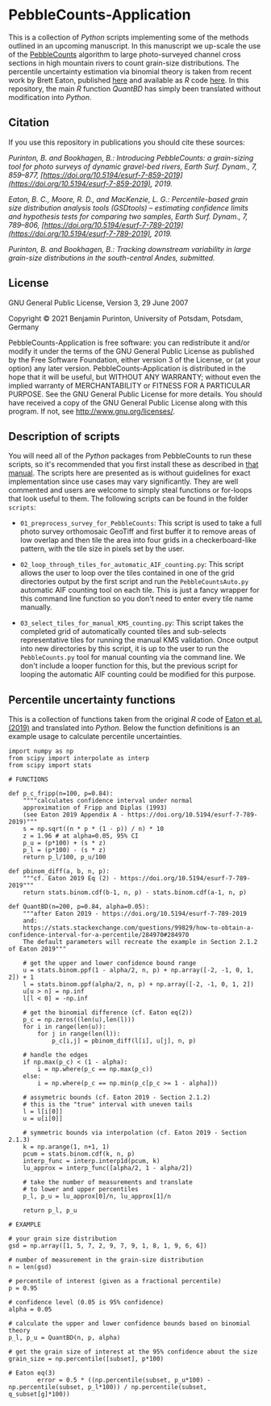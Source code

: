 # PebbleCounts-Application

This is a collection of _Python_ scripts implementing some of the methods outlined in an upcoming manuscript. In this manuscript we up-scale the use of the [PebbleCounts](https://github.com/UP-RS-ESP/PebbleCounts) algorithm to large photo-surveyed channel cross sections in high mountain rivers to count grain-size distributions. The percentile uncertainty estimation via binomial theory is taken from recent work by Brett Eaton, published [here](https://esurf.copernicus.org/articles/7/789/2019/esurf-7-789-2019.html) and available as _R_ code [here](https://github.com/bceaton/GSDtools). In this repository, the main _R_ function _QuantBD_ has simply been translated without modification into _Python_.

## Citation

If you use this repository in publications you should cite these sources:

_Purinton, B. and Bookhagen, B.: Introducing PebbleCounts: a grain-sizing tool for photo surveys of dynamic gravel-bed rivers, Earth Surf. Dynam., 7, 859–877, [https://doi.org/10.5194/esurf-7-859-2019](https://doi.org/10.5194/esurf-7-859-2019), 2019._

_Eaton, B. C., Moore, R. D., and MacKenzie, L. G.: Percentile-based grain size distribution analysis tools (GSDtools) – estimating confidence limits and hypothesis tests for comparing two samples, Earth Surf. Dynam., 7, 789–806, [https://doi.org/10.5194/esurf-7-789-2019](https://doi.org/10.5194/esurf-7-789-2019), 2019._

_Purinton, B. and Bookhagen, B.: Tracking downstream variability in large grain-size distributions in the south-central Andes, submitted._


## License

GNU General Public License, Version 3, 29 June 2007

Copyright © 2021 Benjamin Purinton, University of Potsdam, Potsdam, Germany

PebbleCounts-Application is free software: you can redistribute it and/or modify it under the terms of the GNU General Public License as published by the Free Software Foundation, either version 3 of the License, or (at your option) any later version. PebbleCounts-Application is distributed in the hope that it will be useful, but WITHOUT ANY WARRANTY; without even the implied warranty of MERCHANTABILITY or FITNESS FOR A PARTICULAR PURPOSE. See the GNU General Public License for more details. You should have received a copy of the GNU General Public License along with this program. If not, see http://www.gnu.org/licenses/.


## Description of scripts

You will need all of the _Python_ packages from PebbleCounts to run these scripts, so it's recommended that you first install these as described in [that manual](https://github.com/UP-RS-ESP/PebbleCounts/blob/master/docs/PebbleCounts_Manual.pdf). The scripts here are presented as is without guidelines for exact implementation since use cases may vary significantly. They are well commented and users are welcome to simply steal functions or for-loops that look useful to them. The following scripts can be found in the folder `scripts`:

* `01_preprocess_survey_for_PebbleCounts`: This script is used to take a full photo survey orthomosaic GeoTiff and first buffer it to remove areas of low overlap and then tile the area into four grids in a checkerboard-like pattern, with the tile size in pixels set by the user.

* `02_loop_through_tiles_for_automatic_AIF_counting.py`: This script allows the user to loop over the tiles contained in one of the grid directories output by the first script and run the `PebbleCountsAuto.py` automatic AIF counting tool on each tile. This is just a fancy wrapper for this command line function so you don't need to enter every tile name manually.

* `03_select_tiles_for_manual_KMS_counting.py`: This script takes the completed grid of automatically counted tiles and sub-selects representative tiles for running the manual KMS validation. Once output into new directories by this script, it is up to the user to run the `PebbleCounts.py` tool for manual counting via the command line. We don't include a looper function for this, but the previous script for looping the automatic AIF counting could be modified for this purpose.


## Percentile uncertainty functions

This is a collection of functions taken from the original _R_ code of [Eaton et al. (2019)](https://doi.org/10.5194/esurf-7-789-2019) and translated into _Python_. Below the function definitions is an example usage to calculate percentile uncertainties.

```
import numpy as np
from scipy import interpolate as interp
from scipy import stats

# FUNCTIONS

def p_c_fripp(n=100, p=0.84):
    """"calculates confidence interval under normal
    approximation of Fripp and Diplas (1993)
    (see Eaton 2019 Appendix A - https://doi.org/10.5194/esurf-7-789-2019)"""
    s = np.sqrt((n * p * (1 - p)) / n) * 10
    z = 1.96 # at alpha=0.05, 95% CI
    p_u = (p*100) + (s * z)
    p_l = (p*100) - (s * z)
    return p_l/100, p_u/100

def pbinom_diff(a, b, n, p):
    """cf. Eaton 2019 Eq (2) - https://doi.org/10.5194/esurf-7-789-2019"""
    return stats.binom.cdf(b-1, n, p) - stats.binom.cdf(a-1, n, p)

def QuantBD(n=200, p=0.84, alpha=0.05):
    """after Eaton 2019 - https://doi.org/10.5194/esurf-7-789-2019
    and:
    https://stats.stackexchange.com/questions/99829/how-to-obtain-a-confidence-interval-for-a-percentile/284970#284970
    The default parameters will recreate the example in Section 2.1.2 of Eaton 2019"""

    # get the upper and lower confidence bound range
    u = stats.binom.ppf(1 - alpha/2, n, p) + np.array([-2, -1, 0, 1, 2]) + 1
    l = stats.binom.ppf(alpha/2, n, p) + np.array([-2, -1, 0, 1, 2])
    u[u > n] = np.inf
    l[l < 0] = -np.inf

    # get the binomial difference (cf. Eaton eq(2))
    p_c = np.zeros((len(u),len(l)))
    for i in range(len(u)):
        for j in range(len(l)):
            p_c[i,j] = pbinom_diff(l[i], u[j], n, p)

    # handle the edges
    if np.max(p_c) < (1 - alpha):
        i = np.where(p_c == np.max(p_c))
    else:
        i = np.where(p_c == np.min(p_c[p_c >= 1 - alpha]))

    # assymetric bounds (cf. Eaton 2019 - Section 2.1.2)
    # this is the "true" interval with uneven tails
    l = l[i[0]]
    u = u[i[0]]

    # symmetric bounds via interpolation (cf. Eaton 2019 - Section 2.1.3)
    k = np.arange(1, n+1, 1)
    pcum = stats.binom.cdf(k, n, p)
    interp_func = interp.interp1d(pcum, k)
    lu_approx = interp_func([alpha/2, 1 - alpha/2])

    # take the number of measurements and translate
    # to lower and upper percentiles
    p_l, p_u = lu_approx[0]/n, lu_approx[1]/n

    return p_l, p_u

# EXAMPLE

# your grain size distribution
gsd = np.array([1, 5, 7, 2, 9, 7, 9, 1, 8, 1, 9, 6, 6])

# number of measurement in the grain-size distribution
n = len(gsd)

# percentile of interest (given as a fractional percentile)
p = 0.95

# confidence level (0.05 is 95% confidence)
alpha = 0.05

# calculate the upper and lower confidence bounds based on binomial theory
p_l, p_u = QuantBD(n, p, alpha)

# get the grain size of interest at the 95% confidence about the size
grain_size = np.percentile([subset], p*100)

# Eaton eq(3)
        error = 0.5 * ((np.percentile(subset, p_u*100) - np.percentile(subset, p_l*100)) / np.percentile(subset, q_subset[g]*100))
```
